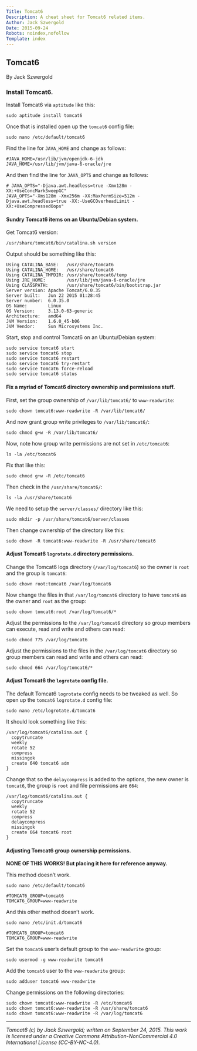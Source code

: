 ```yaml
---
Title: Tomcat6
Description: A cheat sheet for Tomcat6 related items.
Author: Jack Szwergold
Date: 2015-09-24
Robots: noindex,nofollow
Template: index
---
```


## Tomcat6

By Jack Szwergold

### Install Tomcat6.

Install Tomcat6 via `aptitude` like this:

    sudo aptitude install tomcat6

Once that is installed open up the `tomcat6` config file:

    sudo nano /etc/default/tomcat6

Find the line for `JAVA_HOME` and change as follows:

	#JAVA_HOME=/usr/lib/jvm/openjdk-6-jdk
	JAVA_HOME=/usr/lib/jvm/java-6-oracle/jre

And then find the line for `JAVA_OPTS` and change as follows:

	# JAVA_OPTS="-Djava.awt.headless=true -Xmx128m -XX:+UseConcMarkSweepGC"
	JAVA_OPTS="-Xms128m -Xmx256m -XX:MaxPermSize=512m -Djava.awt.headless=true -XX:-UseGCOverheadLimit -XX:+UseCompressedOops"

#### Sundry Tomcat6 items on an Ubuntu/Debian system.

Get Tomcat6 version:

	/usr/share/tomcat6/bin/catalina.sh version

Output should be something like this:

	Using CATALINA_BASE:   /usr/share/tomcat6
	Using CATALINA_HOME:   /usr/share/tomcat6
	Using CATALINA_TMPDIR: /usr/share/tomcat6/temp
	Using JRE_HOME:        /usr/lib/jvm/java-6-oracle/jre
	Using CLASSPATH:       /usr/share/tomcat6/bin/bootstrap.jar
	Server version: Apache Tomcat/6.0.35
	Server built:   Jun 22 2015 01:28:45
	Server number:  6.0.35.0
	OS Name:        Linux
	OS Version:     3.13.0-63-generic
	Architecture:   amd64
	JVM Version:    1.6.0_45-b06
	JVM Vendor:     Sun Microsystems Inc.

Start, stop and control Tomcat6 on an Ubuntu/Debian system:

	sudo service tomcat6 start
	sudo service tomcat6 stop
	sudo service tomcat6 restart
	sudo service tomcat6 try-restart
	sudo service tomcat6 force-reload
	sudo service tomcat6 status

#### Fix a myriad of Tomcat6 directory ownership and permissions stuff.

First, set the group ownership of `/var/lib/tomcat6/` to `www-readwrite`:

	sudo chown tomcat6:www-readwrite -R /var/lib/tomcat6/

And now grant group write privileges to `/var/lib/tomcat6/`:

	sudo chmod g+w -R /var/lib/tomcat6/

Now, note how group write permissions are not set in `/etc/tomcat6`:

    ls -la /etc/tomcat6

Fix that like this:

    sudo chmod g+w -R /etc/tomcat6

Then check in the `/usr/share/tomcat6/`:

    ls -la /usr/share/tomcat6

We need to setup the `server/classes/` directory like this:

    sudo mkdir -p /usr/share/tomcat6/server/classes

Then change ownership of the directory like this:

    sudo chown -R tomcat6:www-readwrite -R /usr/share/tomcat6

#### Adjust Tomcat6 `logrotate.d` directory permissions.

Change the Tomcat6 logs directory (`/var/log/tomcat6`) so the owner is `root` and the group is `tomcat6`:

	sudo chown root:tomcat6 /var/log/tomcat6

Now change the files in that `/var/log/tomcat6` directory to have `tomcat6` as the owner and `root` as the group:
	
	sudo chown tomcat6:root /var/log/tomcat6/*

Adjust the permissions to the `/var/log/tomcat6` directory so group members can execute, read and write and others can read:

	sudo chmod 775 /var/log/tomcat6
	
Adjust the permissions to the files in the `/var/log/tomcat6` directory so group members can read and write and others can read:

	sudo chmod 664 /var/log/tomcat6/*

#### Adjust Tomcat6 the `logrotate` config file.

The default Tomcat6 `logrotate` config needs to be tweaked as well. So open up the `tomcat6` `logrotate.d` config file:

    sudo nano /etc/logrotate.d/tomcat6

It should look something like this:

	/var/log/tomcat6/catalina.out {
	  copytruncate
	  weekly
	  rotate 52
	  compress
	  missingok
	  create 640 tomcat6 adm
	}

Change that so the `delaycompress` is added to the options, the new owner is `tomcat6`, the group is `root` and file permissions are `664`:

	/var/log/tomcat6/catalina.out {
	  copytruncate
	  weekly
	  rotate 52
	  compress
	  delaycompress
	  missingok
	  create 664 tomcat6 root
	}

#### Adjusting Tomcat6 group ownership permissions.

**NONE OF THIS WORKS! But placing it here for reference anyway.**

This method doesn’t work.

    sudo nano /etc/default/tomcat6

	#TOMCAT6_GROUP=tomcat6
	TOMCAT6_GROUP=www-readwrite

And this other method doesn’t work.

    sudo nano /etc/init.d/tomcat6

	#TOMCAT6_GROUP=tomcat6
	TOMCAT6_GROUP=www-readwrite

Set the `tomcat6` user’s default group to the `www-readwrite` group:

	sudo usermod -g www-readwrite tomcat6

Add the `tomcat6` user to the `www-readwrite` group:

    sudo adduser tomcat6 www-readwrite

Change permissions on the following directories:

	sudo chown tomcat6:www-readwrite -R /etc/tomcat6
	sudo chown tomcat6:www-readwrite -R /usr/share/tomcat6
	sudo chown tomcat6:www-readwrite -R /var/log/tomcat6

***

*Tomcat6 (c) by Jack Szwergold; written on September 24, 2015. This work is licensed under a Creative Commons Attribution-NonCommercial 4.0 International License (CC-BY-NC-4.0).*
